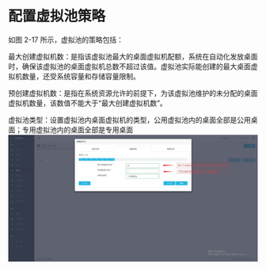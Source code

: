 # **配置虚拟池策略**

如图 2-17 所示，虚拟池的策略包括：

最大创建虚拟机数：是指该虚拟池最大的桌面虚拟机配额，系统在自动化发放桌面时，确保该虚拟池的桌面虚拟机总数不超过该值。虚拟池实际能创建的最大桌面虚拟机数量，还受系统容量和存储容量限制。

预创建虚拟机数：是指在系统资源允许的前提下，为该虚拟池维护的未分配的桌面虚拟机数量，该数值不能大于“最大创建虚拟机数”。

虚拟池类型：设置虚拟池内桌面虚拟机的类型，公用虚拟池内的桌面全部是公用桌面；专用虚拟池内的桌面全部是专用桌面![](/assets/配置虚拟池策略.jpg)

